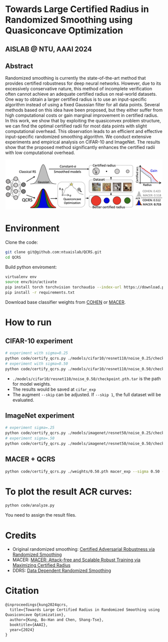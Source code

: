 # Towards Large Certified Radius in Randomized Smoothing using Quasiconcave Optimization
## AISLAB @ NTU, AAAI 2024
## Abstract
Randomized smoothing is currently the state-of-the-art method that provides certified robustness for deep neural networks. However, due to its excessively conservative nature, this method of incomplete verification often cannot achieve an adequate certified radius on real-world datasets. One way to obtain a larger certified radius is to use an input-specific algorithm instead of using a fixed Gaussian filter for all data points. Several methods based on this idea have been proposed, but they either suffer from high computational costs or gain marginal improvement in certified radius. In this work, we show that by exploiting the quasiconvex problem structure, we can find the optimal certified radii for most data points with slight computational overhead. This observation leads to an efficient and effective input-specific randomized smoothing algorithm. We conduct extensive experiments and empirical analysis on CIFAR-10 and ImageNet. The results show that the proposed method significantly enhances the certified radii with low computational overhead.

![Illustration](figs/teaser.png)


# Environment
Clone the code:
```bash
git clone git@github.com:ntuaislab/QCRS.git
cd QCRS
```
Build python enviroment:
```bash
virtualenv env
source env/bin/activate
pip install torch torchvision torchaudio --index-url https://download.pytorch.org/whl/cu118
pip install -r requirements.txt
```
Download base classifier weights from [COHEN](https://github.com/locuslab/smoothing) or [MACER](https://github.com/MacerAuthors/macer).

# How to run
## CIFAR-10 experiment
```bash
# experiment with sigma=0.25
python code/certify_qcrs.py ./models/cifar10/resnet110/noise_0.25/checkpoint.pth.tar cifar_exp --sigma 0.25 --epsilon 0.03 --left 0.08 --right 0.9 --epsilon_step 0.4 --skip 1
# experiment with sigma=0.50
python code/certify_qcrs.py ./models/cifar10/resnet110/noise_0.50/checkpoint.pth.tar cifar_exp --sigma 0.50 --epsilon 0.03 --left 0.12 --right 1.7 --epsilon_step 0.2 --skip 1  

```
  - `./models/cifar10/resnet110/noise_0.50/checkpoint.pth.tar` is the path for model weights.
  - The results would be saved at `cifar_exp`
  - The augment `--skip` can be adjusted. If `--skip 1`, the full dataset will be evaluated. 
## ImageNet experiment
```bash
# experiment sigma=.25
python code/certify_qcrs.py ./models/imagenet/resnet50/noise_0.25/checkpoint.pth.tar imagenet_exp --dataset imagenet --skip 200 --sigma 0.25 --epsilon 0.01 --left 0.15 --right 0.40 --epsilon_step 0.8 --batch 1000
# experiment sigma=.50
python code/certify_qcrs.py ./models/imagenet/resnet50/noise_0.50/checkpoint.pth.tar imagenet_exp --dataset imagenet --skip 200 --sigma 0.50 --epsilon 0.01 --left 0.40 --right 0.60 --epsilon_step 0.4 --batch 1000
```

## MACER + QCRS
```bash
python code/certify_qcrs.py ./weights/0.50.pth macer_exp --sigma 0.50 --epsilon 0.03 --left 0.12 --right 1.9 --epsilon_step 0.2 --macer --skip 20
```

# To plot the result ACR curves:
```bash
python code/analyze.py
```
You need to assign the result files.


# Credits
   - Original randomized smoothing: [Certified Adversarial Robustness via Randomized Smoothing](https://github.com/locuslab/smoothing)
   - MACER: [MACER: Attack-free and Scalable Robust Training via Maximizing Certified Radius](https://github.com/MacerAuthors/macer)
   - DDRS: [Data Dependent Randomized Smoothing](https://github.com/MotasemAlfarra/Data_Dependent_Randomized_Smoothing)

# Citation
```
@inproceedings{kung2024qcrs,
  title={Towards Large Certified Radius in Randomized Smoothing using Quasiconcave Optimization},
  author={Kung, Bo-Han and Chen, Shang-Tse},
  booktitle={AAAI},
  year={2024}
}
```
